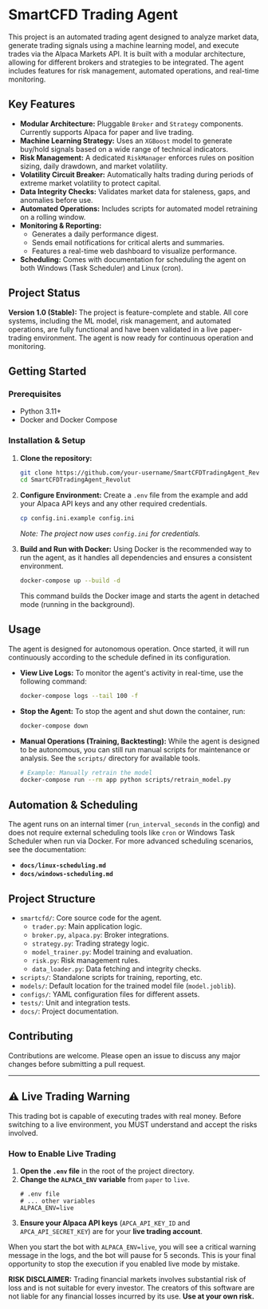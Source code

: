 # SmartCFD Trading Agent

This project is an automated trading agent designed to analyze market data, generate trading signals using a machine learning model, and execute trades via the Alpaca Markets API. It is built with a modular architecture, allowing for different brokers and strategies to be integrated. The agent includes features for risk management, automated operations, and real-time monitoring.

## Key Features

- **Modular Architecture:** Pluggable `Broker` and `Strategy` components. Currently supports Alpaca for paper and live trading.
- **Machine Learning Strategy:** Uses an `XGBoost` model to generate buy/hold signals based on a wide range of technical indicators.
- **Risk Management:** A dedicated `RiskManager` enforces rules on position sizing, daily drawdown, and market volatility.
- **Volatility Circuit Breaker:** Automatically halts trading during periods of extreme market volatility to protect capital.
- **Data Integrity Checks:** Validates market data for staleness, gaps, and anomalies before use.
- **Automated Operations:** Includes scripts for automated model retraining on a rolling window.
- **Monitoring & Reporting:**
    - Generates a daily performance digest.
    - Sends email notifications for critical alerts and summaries.
    - Features a real-time web dashboard to visualize performance.
- **Scheduling:** Comes with documentation for scheduling the agent on both Windows (Task Scheduler) and Linux (cron).

## Project Status

**Version 1.0 (Stable):** The project is feature-complete and stable. All core systems, including the ML model, risk management, and automated operations, are fully functional and have been validated in a live paper-trading environment. The agent is now ready for continuous operation and monitoring.

## Getting Started

### Prerequisites
- Python 3.11+
- Docker and Docker Compose

### Installation & Setup

1.  **Clone the repository:**
    ```bash
    git clone https://github.com/your-username/SmartCFDTradingAgent_Revolut.git
    cd SmartCFDTradingAgent_Revolut
    ```

2.  **Configure Environment:**
    Create a `.env` file from the example and add your Alpaca API keys and any other required credentials.
    ```bash
    cp config.ini.example config.ini
    ```
    *Note: The project now uses `config.ini` for credentials.*

3.  **Build and Run with Docker:**
    Using Docker is the recommended way to run the agent, as it handles all dependencies and ensures a consistent environment.
    ```bash
    docker-compose up --build -d
    ```
    This command builds the Docker image and starts the agent in detached mode (running in the background).

## Usage

The agent is designed for autonomous operation. Once started, it will run continuously according to the schedule defined in its configuration.

- **View Live Logs:**
  To monitor the agent's activity in real-time, use the following command:
  ```bash
  docker-compose logs --tail 100 -f
  ```

- **Stop the Agent:**
  To stop the agent and shut down the container, run:
  ```bash
  docker-compose down
  ```

- **Manual Operations (Training, Backtesting):**
  While the agent is designed to be autonomous, you can still run manual scripts for maintenance or analysis. See the `scripts/` directory for available tools.
  ```bash
  # Example: Manually retrain the model
  docker-compose run --rm app python scripts/retrain_model.py
  ```

## Automation & Scheduling

The agent runs on an internal timer (`run_interval_seconds` in the config) and does not require external scheduling tools like `cron` or Windows Task Scheduler when run via Docker. For more advanced scheduling scenarios, see the documentation:
- **`docs/linux-scheduling.md`**
- **`docs/windows-scheduling.md`**

## Project Structure

- `smartcfd/`: Core source code for the agent.
  - `trader.py`: Main application logic.
  - `broker.py`, `alpaca.py`: Broker integrations.
  - `strategy.py`: Trading strategy logic.
  - `model_trainer.py`: Model training and evaluation.
  - `risk.py`: Risk management rules.
  - `data_loader.py`: Data fetching and integrity checks.
- `scripts/`: Standalone scripts for training, reporting, etc.
- `models/`: Default location for the trained model file (`model.joblib`).
- `configs/`: YAML configuration files for different assets.
- `tests/`: Unit and integration tests.
- `docs/`: Project documentation.

## Contributing

Contributions are welcome. Please open an issue to discuss any major changes before submitting a pull request.

---

## ⚠️ Live Trading Warning

This trading bot is capable of executing trades with real money. Before switching to a live environment, you MUST understand and accept the risks involved.

### How to Enable Live Trading

1.  **Open the `.env` file** in the root of the project directory.
2.  **Change the `ALPACA_ENV` variable** from `paper` to `live`.
    ```
    # .env file
    # ... other variables
    ALPACA_ENV=live
    ```
3.  **Ensure your Alpaca API keys** (`APCA_API_KEY_ID` and `APCA_API_SECRET_KEY`) are for your **live trading account**.

When you start the bot with `ALPACA_ENV=live`, you will see a critical warning message in the logs, and the bot will pause for 5 seconds. This is your final opportunity to stop the execution if you enabled live mode by mistake.

**RISK DISCLAIMER:** Trading financial markets involves substantial risk of loss and is not suitable for every investor. The creators of this software are not liable for any financial losses incurred by its use. **Use at your own risk.**

